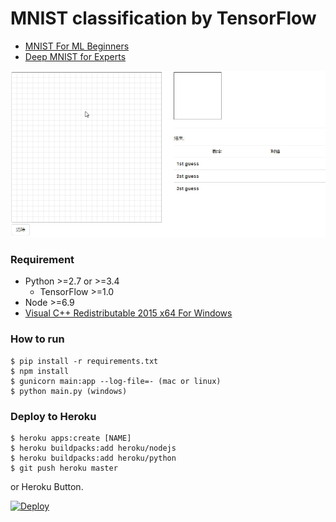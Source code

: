 # MNIST classification by TensorFlow #

- [MNIST For ML Beginners](https://www.tensorflow.org/tutorials/mnist/beginners/)
- [Deep MNIST for Experts](https://www.tensorflow.org/tutorials/mnist/pros/)

![screencast](https://github.com/daassh/tensorflow-mnist/blob/master/demo.gif?raw=true)


### Requirement ###

- Python >=2.7 or >=3.4
  - TensorFlow >=1.0
- Node >=6.9
- [Visual C++ Redistributable 2015 x64 For Windows](https://www.microsoft.com/en-us/download/confirmation.aspx?id=53587)

### How to run ###

    $ pip install -r requirements.txt
    $ npm install
    $ gunicorn main:app --log-file=- (mac or linux)
    $ python main.py (windows)


### Deploy to Heroku ###

    $ heroku apps:create [NAME]
    $ heroku buildpacks:add heroku/nodejs
    $ heroku buildpacks:add heroku/python
    $ git push heroku master

or Heroku Button.

[![Deploy](https://www.herokucdn.com/deploy/button.svg)](https://heroku.com/deploy)
